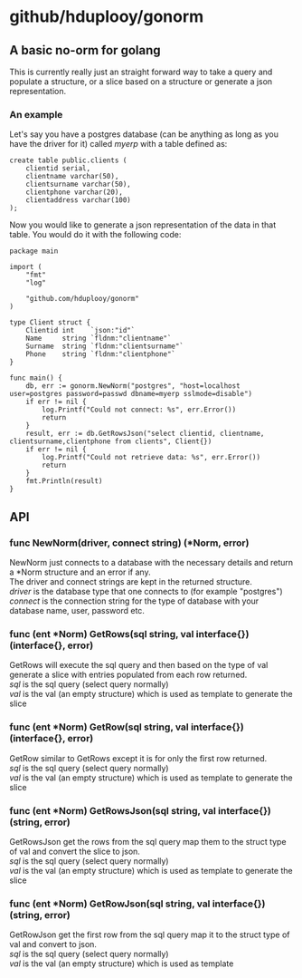 # github/hduplooy/gonorm

## A basic no-orm for golang

This is currently really just an straight forward way to take a query and populate a structure, or a slice based on a structure or generate a json representation.

### An example

Let's say you have a postgres database (can be anything as long as you have the driver for it) called *myerp* with a table defined as:

    create table public.clients (
        clientid serial,
        clientname varchar(50),
        clientsurname varchar(50),
        clientphone varchar(20),
        clientaddress varchar(100)
    );

Now you would like to generate a json representation of the data in that table. You would do it with the following code:

    package main

    import (
        "fmt"
        "log"

        "github.com/hduplooy/gonorm"
    )

    type Client struct {
        Clientid int    `json:"id"`
        Name     string `fldnm:"clientname"`
        Surname  string `fldnm:"clientsurname"`
        Phone    string `fldnm:"clientphone"`
    }

    func main() {
        db, err := gonorm.NewNorm("postgres", "host=localhost user=postgres password=passwd dbname=myerp sslmode=disable")
        if err != nil {
            log.Printf("Could not connect: %s", err.Error())
            return
        }
        result, err := db.GetRowsJson("select clientid, clientname, clientsurname,clientphone from clients", Client{})
        if err != nil {
            log.Printf("Could not retrieve data: %s", err.Error())
            return
        }
        fmt.Println(result)
    }

## API

### func NewNorm(driver, connect string) (*Norm, error)
NewNorm just connects to a database with the necessary details and return a *Norm structure and an error if any.  
The driver and connect strings are kept in the returned structure.  
*driver* is the database type that one connects to (for example "postgres")  
*connect* is the connection string for the type of database with your database name, user, password etc.

### func (ent *Norm) GetRows(sql string, val interface{}) (interface{}, error)
GetRows will execute the sql query and then based on the type of val generate a slice with entries populated from each row returned.  
*sql* is the sql query (select query normally)  
*val* is the val (an empty structure) which is used as template to generate the slice

### func (ent *Norm) GetRow(sql string, val interface{}) (interface{}, error)
GetRow similar to GetRows except it is for only the first row returned.  
*sql* is the sql query (select query normally)  
*val* is the val (an empty structure) which is used as template to generate the slice

### func (ent *Norm) GetRowsJson(sql string, val interface{}) (string, error)
GetRowsJson get the rows from the sql query map them to the struct type of val and convert the slice to json.  
*sql* is the sql query (select query normally)  
*val* is the val (an empty structure) which is used as template to generate the slice

### func (ent *Norm) GetRowJson(sql string, val interface{}) (string, error)
GetRowJson get the first row from the sql query map it to the struct type of val and convert to json.  
*sql* is the sql query (select query normally)  
*val* is the val (an empty structure) which is used as template
